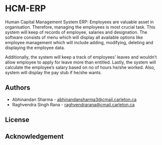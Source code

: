 # HCM-ERP

Human Capital Management System ERP:  Employees are valuable asset in organisation. Therefore, managing the employees is most crucial task. This system will keep of records of employee, salaries and designation. The software consists of menu which will display all available options like employee management which will include adding, modifying, deleting and displaying the employee data. 

Additionally, the system will keep a track of employees’ leaves and wouldn’t allow employee to apply for leave more than entitled. Lastly, the system will calculate the employee’s salary based on no of hours he/she worked. Also, system will display the pay stub if he/she wants.

## Authors
- Abhinandan Sharma - abhinandansharma3@cmail.carleton.ca
- Raghvendra Singh Rana - raghvendrarana@cmail.carleton.ca
## License

## Acknowledgement
